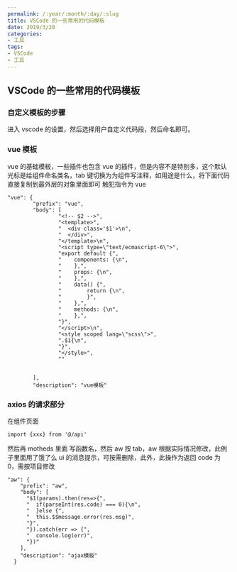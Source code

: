 ```yaml
---
permalink: /:year/:month/:day/:slug
title: VSCode 的一些常用的代码模板
date: 2019/3/20
categories:
- 工具
tags:
- VSCode
- 工具
---
```



## VSCode 的一些常用的代码模板

### 自定义模板的步骤

进入 vscode 的设置，然后选择用户自定义代码段，然后命名即可。

### vue 模板

vue 的基础模板，一些插件也包含 vue 的插件，但是内容不是特别多，这个默认光标是给组件命名类名，tab 键切换为为组件写注释，如用途是什么，将下面代码直接复制到最外层的对象里面即可
触犯指令为 vue

```
"vue": {
		"prefix": "vue",
		"body": [
				"<!-- $2 -->",
				"<template>",
				"  <div class='$1'>\n",
				"  </div>",
				"</template>\n",
				"<script type=\"text/ecmascript-6\">",
				"export default {",
				"    components: {\n",
				"    },",
				"    props: {\n",
				"    },",
				"    data() {",
				"        return {\n",
				"        }",
				"    },",
				"    methods: {\n",
				"    },",
				"}",
				"</script>\n",
				"<style scoped lang=\"scss\">",
				".$1{\n",
				"}",
				"</style>",
				""


		],
		"description": "vue模板"
```

### axios 的请求部分

在组件页面

```
import {xxx} from '@/api'
```

然后再 motheds 里面
写函数名，然后 aw 按 tab，aw 根据实际情况修改，此例子里面用了饿了么 ui 的消息提示，可按需删除，此外，此操作为返回 code 为 0，需按项目修改

```
"aw": {
    "prefix": "aw",
    "body": [
      "$1(params).then(res=>{",
      "  if(parseInt(res.code) === 0){\n",
      "  }else {",
      "  this.$$message.error(res.msg)",
      "}",
      "}).catch(err => {",
      "  console.log(err)",
      "})"
    ],
    "description": "ajax模板"
  }
```
